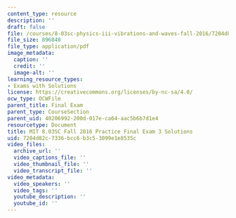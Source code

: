 ```yaml
---
content_type: resource
description: ''
draft: false
file: /courses/8-03sc-physics-iii-vibrations-and-waves-fall-2016/7204d82c7336bcc6b3c53099e1e8535c_MIT8_03SCF16_PracticeFinalExam3_Solutions.pdf
file_size: 896840
file_type: application/pdf
image_metadata:
  caption: ''
  credit: ''
  image-alt: ''
learning_resource_types:
- Exams with Solutions
license: https://creativecommons.org/licenses/by-nc-sa/4.0/
ocw_type: OCWFile
parent_title: Final Exam
parent_type: CourseSection
parent_uid: 40206992-200d-017e-ca64-aac5b6b7d1e4
resourcetype: Document
title: MIT 8.03SC Fall 2016 Practice Final Exam 3 Solutions
uid: 7204d82c-7336-bcc6-b3c5-3099e1e8535c
video_files:
  archive_url: ''
  video_captions_file: ''
  video_thumbnail_file: ''
  video_transcript_file: ''
video_metadata:
  video_speakers: ''
  video_tags: ''
  youtube_description: ''
  youtube_id: ''
---
```

